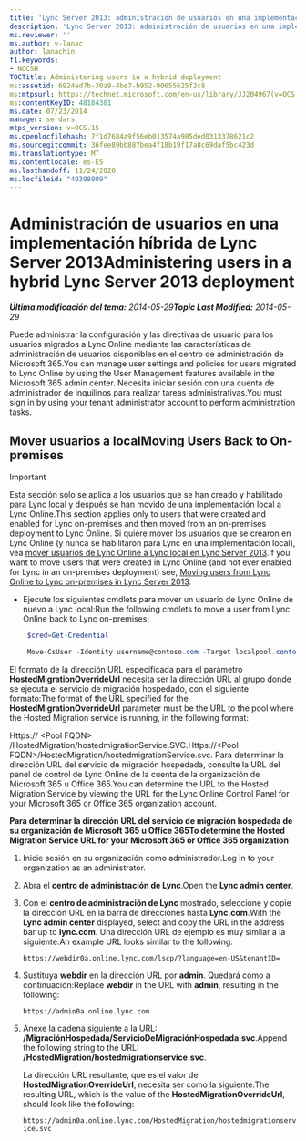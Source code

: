 ```yaml
---
title: 'Lync Server 2013: administración de usuarios en una implementación híbrida'
description: 'Lync Server 2013: administración de usuarios en una implementación híbrida.'
ms.reviewer: ''
ms.author: v-lanac
author: lanachin
f1.keywords:
- NOCSH
TOCTitle: Administering users in a hybrid deployment
ms:assetid: 6924ed7b-30a9-4be7-b952-90655625f2c8
ms:mtpsurl: https://technet.microsoft.com/en-us/library/JJ204967(v=OCS.15)
ms:contentKeyID: 48184381
ms.date: 07/23/2014
manager: serdars
mtps_version: v=OCS.15
ms.openlocfilehash: 7f1d7684a9f56eb013574a985ded0313378621c2
ms.sourcegitcommit: 36fee89bb887bea4f18b19f17a8c69daf5bc423d
ms.translationtype: MT
ms.contentlocale: es-ES
ms.lasthandoff: 11/24/2020
ms.locfileid: "49398009"
---
```

# <a name="administering-users-in-a-hybrid-lync-server-2013-deployment"></a><span data-ttu-id="c8ce0-103">Administración de usuarios en una implementación híbrida de Lync Server 2013</span><span class="sxs-lookup"><span data-stu-id="c8ce0-103">Administering users in a hybrid Lync Server 2013 deployment</span></span>

<div data-xmlns="http://www.w3.org/1999/xhtml">

<div class="topic" data-xmlns="http://www.w3.org/1999/xhtml" data-msxsl="urn:schemas-microsoft-com:xslt" data-cs="https://msdn.microsoft.com/">

<div data-asp="https://msdn2.microsoft.com/asp">



</div>

<div id="mainSection">

<div id="mainBody"><span data-ttu-id="c8ce0-104">

<span> </span></span><span class="sxs-lookup"><span data-stu-id="c8ce0-104">

<span> </span></span></span>

<span data-ttu-id="c8ce0-105">_**Última modificación del tema:** 2014-05-29_</span><span class="sxs-lookup"><span data-stu-id="c8ce0-105">_**Topic Last Modified:** 2014-05-29_</span></span>

<span data-ttu-id="c8ce0-106">Puede administrar la configuración y las directivas de usuario para los usuarios migrados a Lync Online mediante las características de administración de usuarios disponibles en el centro de administración de Microsoft 365.</span><span class="sxs-lookup"><span data-stu-id="c8ce0-106">You can manage user settings and policies for users migrated to Lync Online by using the User Management features available in the Microsoft 365 admin center.</span></span> <span data-ttu-id="c8ce0-107">Necesita iniciar sesión con una cuenta de administrador de inquilinos para realizar tareas administrativas.</span><span class="sxs-lookup"><span data-stu-id="c8ce0-107">You must sign in by using your tenant administrator account to perform administration tasks.</span></span>

<div>

## <a name="moving-users-back-to-on-premises"></a><span data-ttu-id="c8ce0-108">Mover usuarios a local</span><span class="sxs-lookup"><span data-stu-id="c8ce0-108">Moving Users Back to On-premises</span></span>

<div class="">


> [!IMPORTANT]  
> <span data-ttu-id="c8ce0-109">Esta sección solo se aplica a los usuarios que se han creado y habilitado para Lync local y después se han movido de una implementación local a Lync Online.</span><span class="sxs-lookup"><span data-stu-id="c8ce0-109">This section applies only to users that were created and enabled for Lync on-premises and then moved from an on-premises deployment to Lync Online.</span></span> <span data-ttu-id="c8ce0-110">Si quiere mover los usuarios que se crearon en Lync Online (y nunca se habilitaron para Lync en una implementación local), vea <A href="lync-server-2013-moving-users-from-lync-online-to-lync-on-premises.md">mover usuarios de Lync Online a Lync local en Lync Server 2013</A>.</span><span class="sxs-lookup"><span data-stu-id="c8ce0-110">If you want to move users that were created in Lync Online (and not ever enabled for Lync in an on-premises deployment) see, <A href="lync-server-2013-moving-users-from-lync-online-to-lync-on-premises.md">Moving users from Lync Online to Lync on-premises in Lync Server 2013</A>.</span></span>



</div>

  - <span data-ttu-id="c8ce0-111">Ejecute los siguientes cmdlets para mover un usuario de Lync Online de nuevo a Lync local:</span><span class="sxs-lookup"><span data-stu-id="c8ce0-111">Run the following cmdlets to move a user from Lync Online back to Lync on-premises:</span></span>
    
       ```PowerShell
        $cred=Get-Credential
       ```
    
       ```PowerShell
        Move-CsUser -Identity username@contoso.com -Target localpool.contoso.com -Credential $cred -HostedMigrationOverrideUrl <URL>
       ```

<span data-ttu-id="c8ce0-112">El formato de la dirección URL especificada para el parámetro **HostedMigrationOverrideUrl** necesita ser la dirección URL al grupo donde se ejecuta el servicio de migración hospedado, con el siguiente formato:</span><span class="sxs-lookup"><span data-stu-id="c8ce0-112">The format of the URL specified for the **HostedMigrationOverrideUrl** parameter must be the URL to the pool where the Hosted Migration service is running, in the following format:</span></span>

<span data-ttu-id="c8ce0-113"> Https:// \<Pool FQDN\> /HostedMigration/hostedmigrationService.SVC.</span><span class="sxs-lookup"><span data-stu-id="c8ce0-113">Https://\<Pool FQDN\>/HostedMigration/hostedmigrationService.svc.</span></span> <span data-ttu-id="c8ce0-114">Para determinar la dirección URL del servicio de migración hospedada, consulte la URL del panel de control de Lync Online de la cuenta de la organización de Microsoft 365 u Office 365.</span><span class="sxs-lookup"><span data-stu-id="c8ce0-114">You can determine the URL to the Hosted Migration Service by viewing the URL for the Lync Online Control Panel for your Microsoft 365 or Office 365 organization account.</span></span>

<span data-ttu-id="c8ce0-115">**Para determinar la dirección URL del servicio de migración hospedada de su organización de Microsoft 365 u Office 365**</span><span class="sxs-lookup"><span data-stu-id="c8ce0-115">**To determine the Hosted Migration Service URL for your Microsoft 365 or Office 365 organization**</span></span>

1.  <span data-ttu-id="c8ce0-116">Inicie sesión en su organización como administrador.</span><span class="sxs-lookup"><span data-stu-id="c8ce0-116">Log in to your organization as an administrator.</span></span>

2.  <span data-ttu-id="c8ce0-117">Abra el **centro de administración de Lync**.</span><span class="sxs-lookup"><span data-stu-id="c8ce0-117">Open the **Lync admin center**.</span></span>

3.  <span data-ttu-id="c8ce0-118">Con el **centro de administración de Lync** mostrado, seleccione y copie la dirección URL en la barra de direcciones hasta **Lync.com**.</span><span class="sxs-lookup"><span data-stu-id="c8ce0-118">With the **Lync admin center** displayed, select and copy the URL in the address bar up to **lync.com**.</span></span> <span data-ttu-id="c8ce0-119">Una dirección URL de ejemplo es muy similar a la siguiente:</span><span class="sxs-lookup"><span data-stu-id="c8ce0-119">An example URL looks similar to the following:</span></span>
    
    `https://webdir0a.online.lync.com/lscp/?language=en-US&tenantID=`

4.  <span data-ttu-id="c8ce0-120">Sustituya **webdir** en la dirección URL por **admin**. Quedará como a continuación:</span><span class="sxs-lookup"><span data-stu-id="c8ce0-120">Replace **webdir** in the URL with **admin**, resulting in the following:</span></span>
    
    `https://admin0a.online.lync.com`

5.  <span data-ttu-id="c8ce0-121">Anexe la cadena siguiente a la URL: **/MigraciónHospedada/ServicioDeMigraciónHospedada.svc**.</span><span class="sxs-lookup"><span data-stu-id="c8ce0-121">Append the following string to the URL: **/HostedMigration/hostedmigrationservice.svc**.</span></span>
    
    <span data-ttu-id="c8ce0-122">La dirección URL resultante, que es el valor de **HostedMigrationOverrideUrl**, necesita ser como la siguiente:</span><span class="sxs-lookup"><span data-stu-id="c8ce0-122">The resulting URL, which is the value of the **HostedMigrationOverrideUrl**, should look like the following:</span></span>
    
    `https://admin0a.online.lync.com/HostedMigration/hostedmigrationservice.svc`

<span data-ttu-id="c8ce0-123"></div>

</div>

<span> </span>

</div>

</div>

</span><span class="sxs-lookup"><span data-stu-id="c8ce0-123"></div>

</div>

<span> </span>

</div>

</div>

</span></span></div>

